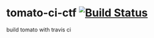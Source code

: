 # tomato-ci-ctf [![Build Status][travis-status]][travis]

build tomato with travis ci

[travis-status]: https://travis-ci.org/oglopss/tomato-ci-ctf.svg
[travis]: https://travis-ci.org/oglopss/tomato-ci-ctf
